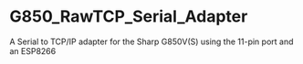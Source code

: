 # G850_RawTCP_Serial_Adapter
A Serial to TCP/IP adapter for the Sharp G850V(S) using the 11-pin port and an ESP8266
